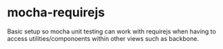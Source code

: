 # mocha-requirejs 

Basic setup so mocha unit testing can work with requirejs when having to access utilities/componoents within other views such as backbone.
